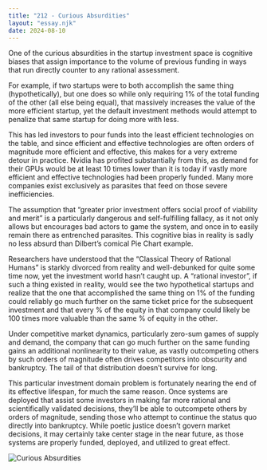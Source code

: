 ```yaml
---
title: "212 - Curious Absurdities"
layout: "essay.njk"
date: 2024-08-10
---
```


One of the curious absurdities in the startup investment space is cognitive biases that assign importance to the volume of previous funding in ways that run directly counter to any rational assessment. 
 
For example, if two startups were to both accomplish the same thing (hypothetically), but one does so while only requiring 1% of the total funding of the other (all else being equal), that massively increases the value of the more efficient startup, yet the default investment methods would attempt to penalize that same startup for doing more with less. 

This has led investors to pour funds into the least efficient technologies on the table, and since efficient and effective technologies are often orders of magnitude more efficient and effective, this makes for a very extreme detour in practice. Nvidia has profited substantially from this, as demand for their GPUs would be at least 10 times lower than it is today if vastly more efficient and effective technologies had been properly funded. Many more companies exist exclusively as parasites that feed on those severe inefficiencies. 

The assumption that “greater prior investment offers social proof of viability and merit” is a particularly dangerous and self-fulfilling fallacy, as it not only allows but encourages bad actors to game the system, and once in to easily remain there as entrenched parasites. This cognitive bias in reality is sadly no less absurd than Dilbert’s comical Pie Chart example.

Researchers have understood that the “Classical Theory of Rational Humans” is starkly divorced from reality and well-debunked for quite some time now, yet the investment world hasn’t caught up. A “rational investor”, if such a thing existed in reality, would see the two hypothetical startups and realize that the one that accomplished the same thing on 1% of the funding could reliably go much further on the same ticket price for the subsequent investment and that every % of the equity in that company could likely be 100 times more valuable than the same % of equity in the other.

Under competitive market dynamics, particularly zero-sum games of supply and demand, the company that can go much further on the same funding gains an additional nonlinearity to their value, as vastly outcompeting others by such orders of magnitude often drives competitors into obscurity and bankruptcy. The tail of that distribution doesn’t survive for long.

This particular investment domain problem is fortunately nearing the end of its effective lifespan, for much the same reason. Once systems are deployed that assist some investors in making far more rational and scientifically validated decisions, they’ll be able to outcompete others by orders of magnitude, sending those who attempt to continue the status quo directly into bankruptcy. While poetic justice doesn’t govern market decisions, it may certainly take center stage in the near future, as those systems are properly funded, deployed, and utilized to great effect.

![Curious Absurdities](https://media.licdn.com/dms/image/v2/D5622AQFMoRtEViQV_Q/feedshare-shrink_800/feedshare-shrink_800/0/1720593264255?e=1737590400&v=beta&t=OH74NhL8kCCBdZtz4_Sr98-aYa5R1ig-leziRVcANv8)